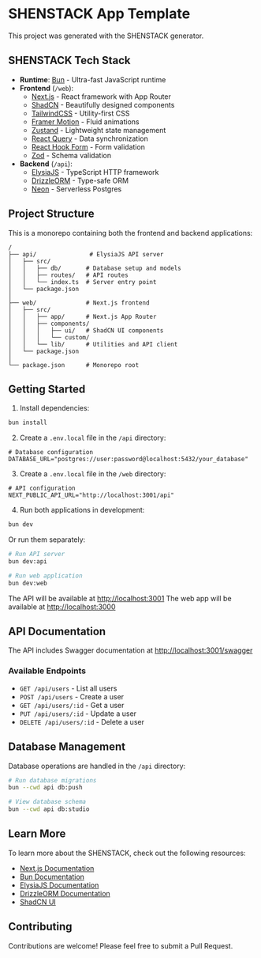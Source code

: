 # SHENSTACK App Template

This project was generated with the SHENSTACK generator.

## SHENSTACK Tech Stack

- **Runtime**: [Bun](https://bun.sh/) - Ultra-fast JavaScript runtime
- **Frontend** (`/web`):
  - [Next.js](https://nextjs.org/) - React framework with App Router
  - [ShadCN](https://ui.shadcn.com/) - Beautifully designed components
  - [TailwindCSS](https://tailwindcss.com/) - Utility-first CSS
  - [Framer Motion](https://www.framer.com/motion/) - Fluid animations
  - [Zustand](https://github.com/pmndrs/zustand) - Lightweight state management
  - [React Query](https://tanstack.com/query) - Data synchronization
  - [React Hook Form](https://react-hook-form.com/) - Form validation
  - [Zod](https://zod.dev/) - Schema validation
- **Backend** (`/api`):
  - [ElysiaJS](https://elysiajs.com/) - TypeScript HTTP framework
  - [DrizzleORM](https://orm.drizzle.team/) - Type-safe ORM
  - [Neon](https://neon.tech/) - Serverless Postgres

## Project Structure

This is a monorepo containing both the frontend and backend applications:

```
/
├── api/               # ElysiaJS API server
│   ├── src/
│   │   ├── db/       # Database setup and models
│   │   ├── routes/   # API routes
│   │   └── index.ts  # Server entry point
│   └── package.json
│
├── web/              # Next.js frontend
│   ├── src/
│   │   ├── app/      # Next.js App Router
│   │   ├── components/
│   │   │   ├── ui/   # ShadCN UI components
│   │   │   └── custom/
│   │   └── lib/      # Utilities and API client
│   └── package.json
│
└── package.json      # Monorepo root
```

## Getting Started

1. Install dependencies:

```bash
bun install
```

2. Create a `.env.local` file in the `/api` directory:

```env
# Database configuration
DATABASE_URL="postgres://user:password@localhost:5432/your_database"
```

3. Create a `.env.local` file in the `/web` directory:

```env
# API configuration
NEXT_PUBLIC_API_URL="http://localhost:3001/api"
```

4. Run both applications in development:

```bash
bun dev
```

Or run them separately:

```bash
# Run API server
bun dev:api

# Run web application
bun dev:web
```

The API will be available at [http://localhost:3001](http://localhost:3001)
The web app will be available at [http://localhost:3000](http://localhost:3000)

## API Documentation

The API includes Swagger documentation at [http://localhost:3001/swagger](http://localhost:3001/swagger)

### Available Endpoints

- `GET /api/users` - List all users
- `POST /api/users` - Create a user
- `GET /api/users/:id` - Get a user
- `PUT /api/users/:id` - Update a user
- `DELETE /api/users/:id` - Delete a user

## Database Management

Database operations are handled in the `/api` directory:

```bash
# Run database migrations
bun --cwd api db:push

# View database schema
bun --cwd api db:studio
```

## Learn More

To learn more about the SHENSTACK, check out the following resources:

- [Next.js Documentation](https://nextjs.org/docs)
- [Bun Documentation](https://bun.sh/docs)
- [ElysiaJS Documentation](https://elysiajs.com/quick-start.html)
- [DrizzleORM Documentation](https://orm.drizzle.team/docs/overview)
- [ShadCN UI](https://ui.shadcn.com/)

## Contributing

Contributions are welcome! Please feel free to submit a Pull Request.

